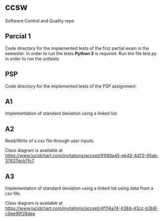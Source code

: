 # ccsw
Software Control and Quality repo

## Parcial 1
Code directory for the implemented tests of the first partial exam in the semester.
In order to run the tests <b>Python 3</b> is required. Run the file test.py in order to run the unttests

## PSP
Code directory for the implemented tests of the PSP assignment.

## A1 
Implementation of standard deviation using a linked list.

## A2 
Read/Write of a csv file through user inputs. 

Class diagram is available at https://www.lucidchart.com/invitations/accept/91f49a45-eb43-4d72-95ab-37637dcb7fc7


## A3
Implementation of standard deviation using a linked list using data from a csv file.

Class diagram is available at https://www.lucidchart.com/invitations/accept/4f114a74-438d-43cc-b3b8-c0ee99f28dee